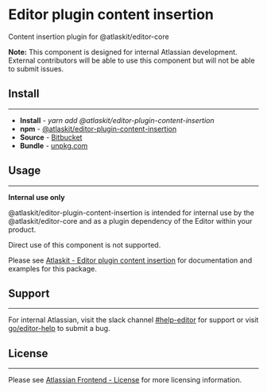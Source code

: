 # Editor plugin content insertion

Content insertion plugin for @atlaskit/editor-core

**Note:** This component is designed for internal Atlassian development.
External contributors will be able to use this component but will not be able to submit issues.

## Install
---
- **Install** - *yarn add @atlaskit/editor-plugin-content-insertion*
- **npm** - [@atlaskit/editor-plugin-content-insertion](https://www.npmjs.com/package/@atlaskit/editor-plugin-content-insertion)
- **Source** - [Bitbucket](https://bitbucket.org/atlassian/atlassian-frontend/src/master/packages/editor/editor-plugin-content-insertion)
- **Bundle** - [unpkg.com](https://unpkg.com/@atlaskit/editor-plugin-content-insertion/dist/)

## Usage
---
**Internal use only**

@atlaskit/editor-plugin-content-insertion is intended for internal use by the @atlaskit/editor-core and as a plugin dependency of the Editor within your product.

Direct use of this component is not supported.

Please see [Atlaskit - Editor plugin content insertion](https://atlaskit.atlassian.com/packages/editor/editor-plugin-content-insertion) for documentation and examples for this package.

## Support
---
For internal Atlassian, visit the slack channel [#help-editor](https://atlassian.slack.com/archives/CFG3PSQ9E) for support or visit [go/editor-help](https://go/editor-help) to submit a bug.
## License
---
 Please see [Atlassian Frontend - License](https://hello.atlassian.net/wiki/spaces/AF/pages/2589099144/Documentation#License) for more licensing information.
